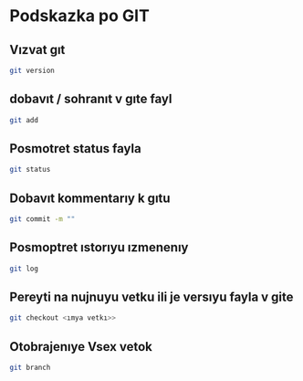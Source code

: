# Podskazka po GIT

## Vızvat gıt
```sh
git version
```



## dobavıt / sohranıt v gıte fayl
```sh
git add
```


## Posmotret status fayla
```sh
git status
```


## Dobavıt kommentarıy k gıtu
```sh
git commit -m ""
```


## Posmoptret ıstorıyu ızmenenıy
```sh
git log
```


## Pereyti na nujnuyu vetku ili je versıyu fayla v gite
```sh
git checkout <ımya vetkı>>
```

## Otobrajenıye Vsex vetok
```sh
git branch
```